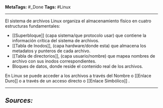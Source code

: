 **MetaTags:** #_Done
**Tags:** #Linux
- - -
El sistema de archivos Linux organiza el almacenamiento físico en cuatro estructuras fundamentales:
- [[Superbloque]] (capa sistema/que protocolo usar) que contiene la información crítica del sistema de archivos. 
- [[Tabla de Inodos]], (capa hardware/donde esta) que almacena los metadatos y punteros de cada archivo.
- [[Tabla de directorios]], (capa usuario/nombre) que mapea nombres de archivo con sus inodos correspondientes.
- Bloques de datos, donde reside el contenido real de los archivos.

En Linux se puede acceder a los archivos a través del Nombre o [[Enlace Duro]]  o a través de un acceso directo o [[Enlace Simbólico]] .

- - - 
## ***Sources:***